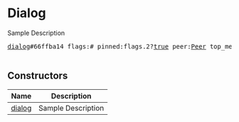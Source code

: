 # Dialog

Sample Description

<pre>
<a href="../constructor/dialog.md">dialog</a>#66ffba14 flags:# pinned:flags.2?<a href="../type/true.md">true</a> peer:<a href="../type/Peer.md">Peer</a> top_message:<a href="../type/int.md">int</a> read_inbox_max_id:<a href="../type/int.md">int</a> read_outbox_max_id:<a href="../type/int.md">int</a> unread_count:<a href="../type/int.md">int</a> notify_settings:<a href="../type/PeerNotifySettings.md">PeerNotifySettings</a> pts:flags.0?<a href="../type/int.md">int</a> draft:flags.1?<a href="../type/DraftMessage.md">DraftMessage</a> = <a href="../type/Dialog.md">Dialog</a>;

</pre>

## Constructors

| Name | Description |
|------|-------------|
| [dialog](../constructor/dialog.md) | Sample Description |

